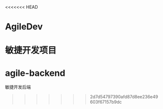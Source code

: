 <<<<<<< HEAD
# AgileDev
敏捷开发项目
=======
# agile-backend
敏捷开发后端
>>>>>>> 2d7d54797390afd87d8ee236e49603f67157b9dc
